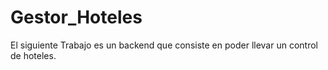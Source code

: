 # Gestor_Hoteles
El siguiente Trabajo es un backend que consiste en poder llevar un control de hoteles.
